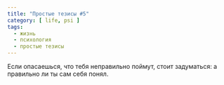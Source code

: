 ```yaml
---
title: "Простые тезисы #5"
category: [ life, psi ]
tags:
  - жизнь
  - психология
  - простые тезисы
---
```

Если опасаешься, что тебя неправильно поймут, стоит задуматься: а правильно ли ты сам себя понял.
